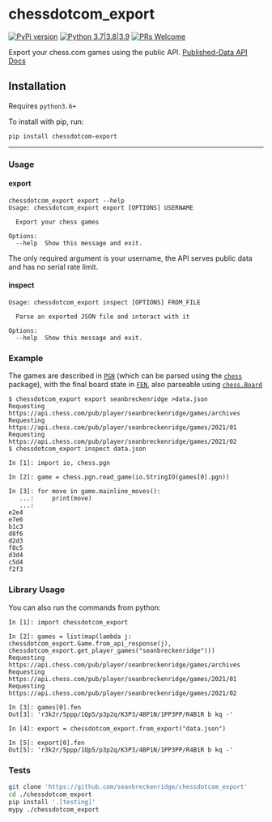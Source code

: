 # chessdotcom_export

[![PyPi version](https://img.shields.io/pypi/v/chessdotcom_export.svg)](https://pypi.python.org/pypi/chessdotcom_export) [![Python 3.7|3.8|3.9](https://img.shields.io/pypi/pyversions/chessdotcom_export.svg)](https://pypi.python.org/pypi/chessdotcom_export) [![PRs Welcome](https://img.shields.io/badge/PRs-welcome-brightgreen.svg?style=flat-square)](http://makeapullrequest.com)

Export your chess.com games using the public API. [Published-Data API Docs](https://www.chess.com/news/view/published-data-api)

## Installation

Requires `python3.6+`

To install with pip, run:

    pip install chessdotcom-export

---

### Usage

#### export

```
chessdotcom_export export --help
Usage: chessdotcom_export export [OPTIONS] USERNAME

  Export your chess games

Options:
  --help  Show this message and exit.
```

The only required argument is your username, the API serves public data and has no serial rate limit.

#### inspect

```
Usage: chessdotcom_export inspect [OPTIONS] FROM_FILE

  Parse an exported JSON file and interact with it

Options:
  --help  Show this message and exit.
```

### Example

The games are described in [`PGN`](https://en.wikipedia.org/wiki/Portable_Game_Notation) (which can be parsed using the [`chess`](https://python-chess.readthedocs.io/en/latest/pgn.html) package), with the final board state in [`FEN`](https://en.wikipedia.org/wiki/Forsyth%E2%80%93Edwards_Notation), also parseable using [`chess.Board`](https://python-chess.readthedocs.io/en/latest/core.html#chess.Board)

```
$ chessdotcom_export export seanbreckenridge >data.json
Requesting https://api.chess.com/pub/player/seanbreckenridge/games/archives
Requesting https://api.chess.com/pub/player/seanbreckenridge/games/2021/01
Requesting https://api.chess.com/pub/player/seanbreckenridge/games/2021/02
$ chessdotcom_export inspect data.json

In [1]: import io, chess.pgn

In [2]: game = chess.pgn.read_game(io.StringIO(games[0].pgn))

In [3]: for move in game.mainline_moves():
   ...:     print(move)
   ...:
e2e4
e7e6
b1c3
d8f6
d2d3
f8c5
d3d4
c5d4
f2f3
```

### Library Usage

You can also run the commands from python:

```
In [1]: import chessdotcom_export

In [2]: games = list(map(lambda j: chessdotcom_export.Game.from_api_response(j), chessdotcom_export.get_player_games("seanbreckenridge")))
Requesting https://api.chess.com/pub/player/seanbreckenridge/games/archives
Requesting https://api.chess.com/pub/player/seanbreckenridge/games/2021/01
Requesting https://api.chess.com/pub/player/seanbreckenridge/games/2021/02

In [3]: games[0].fen
Out[3]: 'r3k2r/5ppp/1Qp5/p3p2q/K3P3/4BP1N/1PP3PP/R4B1R b kq -'

In [4]: export = chessdotcom_export.from_export("data.json")

In [5]: export[0].fen
Out[5]: 'r3k2r/5ppp/1Qp5/p3p2q/K3P3/4BP1N/1PP3PP/R4B1R b kq -'
```

### Tests

```bash
git clone 'https://github.com/seanbreckenridge/chessdotcom_export'
cd ./chessdotcom_export
pip install '.[testing]'
mypy ./chessdotcom_export
